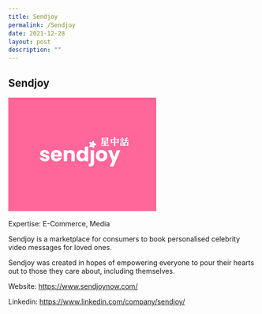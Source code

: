 ```yaml
---
title: Sendjoy
permalink: /Sendjoy
date: 2021-12-28
layout: post
description: ""
---
```



## Sendjoy
![Alt text for image on Isomer site](/images/sendjoy.jpg)

Expertise: E-Commerce, Media

Sendjoy is a marketplace for consumers to book personalised celebrity video messages for loved ones.

Sendjoy was created in hopes of empowering everyone to pour their hearts out to those they care about, including themselves.


Website: 
https://www.sendjoynow.com/

Linkedin:
https://www.linkedin.com/company/sendjoy/
